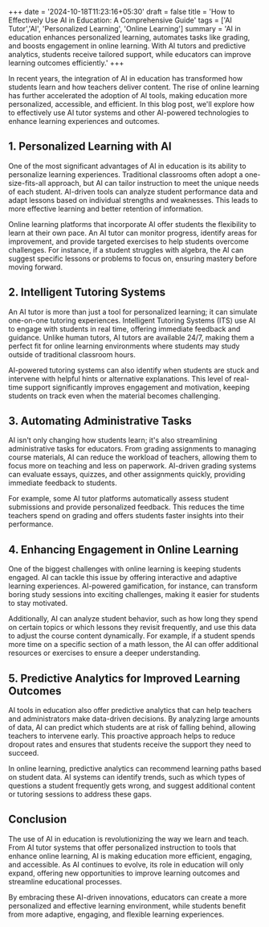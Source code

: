 +++
date = '2024-10-18T11:23:16+05:30'
draft = false
title = 'How to Effectively Use AI in Education: A Comprehensive Guide'
tags = ['AI Tutor','AI', 'Personalized Learning', 'Online Learning']
summary = 'AI in education enhances personalized learning, automates tasks like grading, and boosts engagement in online learning. With AI tutors and predictive analytics, students receive tailored support, while educators can improve learning outcomes efficiently.'
+++

In recent years, the integration of AI in education has transformed how students learn and how teachers deliver content. The rise of online learning has further accelerated the adoption of AI tools, making education more personalized, accessible, and efficient. In this blog post, we'll explore how to effectively use AI tutor systems and other AI-powered technologies to enhance learning experiences and outcomes.

## 1. Personalized Learning with AI
One of the most significant advantages of AI in education is its ability to personalize learning experiences. Traditional classrooms often adopt a one-size-fits-all approach, but AI can tailor instruction to meet the unique needs of each student. AI-driven tools can analyze student performance data and adapt lessons based on individual strengths and weaknesses. This leads to more effective learning and better retention of information.

Online learning platforms that incorporate AI offer students the flexibility to learn at their own pace. An AI tutor can monitor progress, identify areas for improvement, and provide targeted exercises to help students overcome challenges. For instance, if a student struggles with algebra, the AI can suggest specific lessons or problems to focus on, ensuring mastery before moving forward.

## 2. Intelligent Tutoring Systems
An AI tutor is more than just a tool for personalized learning; it can simulate one-on-one tutoring experiences. Intelligent Tutoring Systems (ITS) use AI to engage with students in real time, offering immediate feedback and guidance. Unlike human tutors, AI tutors are available 24/7, making them a perfect fit for online learning environments where students may study outside of traditional classroom hours.

AI-powered tutoring systems can also identify when students are stuck and intervene with helpful hints or alternative explanations. This level of real-time support significantly improves engagement and motivation, keeping students on track even when the material becomes challenging.

## 3. Automating Administrative Tasks
AI isn't only changing how students learn; it's also streamlining administrative tasks for educators. From grading assignments to managing course materials, AI can reduce the workload of teachers, allowing them to focus more on teaching and less on paperwork. AI-driven grading systems can evaluate essays, quizzes, and other assignments quickly, providing immediate feedback to students.

For example, some AI tutor platforms automatically assess student submissions and provide personalized feedback. This reduces the time teachers spend on grading and offers students faster insights into their performance.

## 4. Enhancing Engagement in Online Learning
One of the biggest challenges with online learning is keeping students engaged. AI can tackle this issue by offering interactive and adaptive learning experiences. AI-powered gamification, for instance, can transform boring study sessions into exciting challenges, making it easier for students to stay motivated.

Additionally, AI can analyze student behavior, such as how long they spend on certain topics or which lessons they revisit frequently, and use this data to adjust the course content dynamically. For example, if a student spends more time on a specific section of a math lesson, the AI can offer additional resources or exercises to ensure a deeper understanding.

## 5. Predictive Analytics for Improved Learning Outcomes
AI tools in education also offer predictive analytics that can help teachers and administrators make data-driven decisions. By analyzing large amounts of data, AI can predict which students are at risk of falling behind, allowing teachers to intervene early. This proactive approach helps to reduce dropout rates and ensures that students receive the support they need to succeed.

In online learning, predictive analytics can recommend learning paths based on student data. AI systems can identify trends, such as which types of questions a student frequently gets wrong, and suggest additional content or tutoring sessions to address these gaps.

## Conclusion
The use of AI in education is revolutionizing the way we learn and teach. From AI tutor systems that offer personalized instruction to tools that enhance online learning, AI is making education more efficient, engaging, and accessible. As AI continues to evolve, its role in education will only expand, offering new opportunities to improve learning outcomes and streamline educational processes.

By embracing these AI-driven innovations, educators can create a more personalized and effective learning environment, while students benefit from more adaptive, engaging, and flexible learning experiences.
